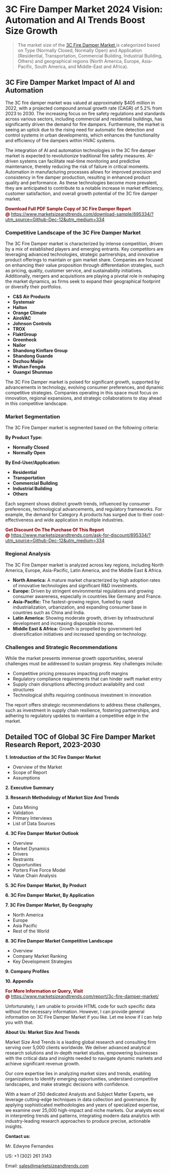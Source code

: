 <H1>3C Fire Damper Market 2024 Vision: Automation and AI Trends Boost Size Growth</H1><blockquote><p>The market size of the <a href="https://www.marketsizeandtrends.com/download-sample/895334/?utm_source=Github-Dec-12&amp;utm_medium=334" target="_blank">3C Fire Damper Market </a>is categorized based on Type (Normally Closed, Normally Open) and Application (Residential, Transportation, Commercial Building, Industrial Building, Others) and geographical regions (North America, Europe, Asia-Pacific, South America, and Middle-East and Africa).</p></blockquote><p><h2>3C Fire Damper Market Impact of AI and Automation</h2><p>The 3C fire damper market was valued at approximately $405 million in 2022, with a projected compound annual growth rate (CAGR) of 5.2% from 2023 to 2030. The increasing focus on fire safety regulations and standards across various sectors, including commercial and residential buildings, has significantly driven the demand for fire dampers. Furthermore, the market is seeing an uptick due to the rising need for automatic fire detection and control systems in urban developments, which enhances the functionality and efficiency of fire dampers within HVAC systems.</p><p>The integration of AI and automation technologies in the 3C fire damper market is expected to revolutionize traditional fire safety measures. AI-driven systems can facilitate real-time monitoring and predictive maintenance, thereby reducing the risk of failure in critical moments. Automation in manufacturing processes allows for improved precision and consistency in fire damper production, resulting in enhanced product quality and performance. As these technologies become more prevalent, they are anticipated to contribute to a notable increase in market efficiency, customer satisfaction, and overall growth potential of the 3C fire damper market.</p></p><p><strong><span style="color: #800000;">Download Full PDF Sample Copy of 3C Fire Damper Report @</span>&nbsp;</strong><a href="https://www.marketsizeandtrends.com/download-sample/895334/?utm_source=Github-Dec-12&amp;utm_medium=334">https://www.marketsizeandtrends.com/download-sample/895334/?utm_source=Github-Dec-12&amp;utm_medium=334</a></p><h3>Competitive Landscape of the 3C Fire Damper Market</h3><p>The 3C Fire Damper market is characterized by intense competition, driven by a mix of established players and emerging entrants. Key competitors are leveraging advanced technologies, strategic partnerships, and innovative product offerings to maintain or gain market share. Companies are focused on enhancing their value proposition through differentiation strategies, such as pricing, quality, customer service, and sustainability initiatives. Additionally, mergers and acquisitions are playing a pivotal role in reshaping the market dynamics, as firms seek to expand their geographical footprint or diversify their portfolios.</p><p><strong><p><ul><li>C&S Air Products </li><li> Systemair </li><li> Halton </li><li> Orange Climate </li><li> AiroVAC </li><li> Johnson Controls </li><li> TROX </li><li> FlaktGroup </li><li> Greenheck </li><li> Nailor </li><li> Shandong Kinflare Group </li><li> Shandong Guande </li><li> Dezhou Maijie </li><li> Wuhan Fengda </li><li> Guangxi Shunmao</p></li></ul></p></strong></p><p>The 3C Fire Damper market is poised for significant growth, supported by advancements in technology, evolving consumer preferences, and dynamic competitive strategies. Companies operating in this space must focus on innovation, regional expansions, and strategic collaborations to stay ahead in this competitive landscape.</p><h3>Market Segmentation</h3><p>The 3C Fire Damper market is segmented based on the following criteria:</p><p><strong>By Product Type:</strong></p><p><strong><p><ul><li>Normally Closed </li><li> Normally Open</p></li></ul></p></strong></p><p><strong>By End-User/Application:</strong></p><p><strong><p><ul><li>Residential </li><li> Transportation </li><li> Commercial Building </li><li> Industrial Building </li><li> Others</p></li></ul></p></strong></p><p>Each segment shows distinct growth trends, influenced by consumer preferences, technological advancements, and regulatory frameworks. For example, the demand for Category A products has surged due to their cost-effectiveness and wide application in multiple industries.</p><p><strong><span style="color: #800000;">Get Discount On The Purchase Of This Report @&nbsp;</span></strong><a href="https://www.marketsizeandtrends.com/ask-for-discount/895334/?utm_source=Github-Dec-12&amp;utm_medium=334">https://www.marketsizeandtrends.com/ask-for-discount/895334/?utm_source=Github-Dec-12&amp;utm_medium=334</a></p><h3>Regional Analysis</h3><p>The 3C Fire Damper market is analyzed across key regions, including North America, Europe, Asia-Pacific, Latin America, and the Middle East &amp; Africa.</p><ul><li><strong>North America:</strong> A mature market characterized by high adoption rates of innovative technologies and significant R&amp;D investments.</li><li><strong>Europe:</strong> Driven by stringent environmental regulations and growing consumer awareness, especially in countries like Germany and France.</li><li><strong>Asia-Pacific:</strong> The fastest-growing region, fueled by rapid industrialization, urbanization, and expanding consumer base in countries such as China and India.</li><li><strong>Latin America:</strong> Showing moderate growth, driven by infrastructural development and increasing disposable income.</li><li><strong>Middle East &amp; Africa:</strong> Growth is propelled by government-led diversification initiatives and increased spending on technology.</li></ul><h3>Challenges and Strategic Recommendations</h3><p>While the market presents immense growth opportunities, several challenges must be addressed to sustain progress. Key challenges include:</p><ul><li>Competitive pricing pressures impacting profit margins</li><li>Regulatory compliance requirements that can hinder swift market entry</li><li>Supply chain disruptions affecting product availability and cost structures</li><li>Technological shifts requiring continuous investment in innovation</li></ul><p>The report offers strategic recommendations to address these challenges, such as investment in supply chain resilience, fostering partnerships, and adhering to regulatory updates to maintain a competitive edge in the market.</p><h2>Detailed TOC of Global 3C Fire Damper Market Research Report, 2023-2030</h2><p><strong>1. Introduction of the 3C Fire Damper Market</strong></p><ul><li>Overview of the Market</li><li>Scope of Report</li><li>Assumptions&nbsp;</li></ul><p><strong>2. Executive Summary</strong></p><p><strong>3. Research Methodology of <strong>Market Size And Trends</strong></strong></p><ul><li>Data Mining</li><li>Validation</li><li>Primary Interviews</li><li>List of Data Sources&nbsp;</li></ul><p><strong>4. 3C Fire Damper Market Outlook</strong></p><ul><li>Overview</li><li>Market Dynamics</li><li>Drivers</li><li>Restraints</li><li>Opportunities</li><li>Porters Five Force Model</li><li>Value Chain Analysis&nbsp;</li></ul><p><strong>5. 3C Fire Damper Market, By Product</strong></p><p><strong>6. 3C Fire Damper Market, By Application</strong></p><p><strong>7. 3C Fire Damper Market, By Geography</strong></p><ul><li>North America</li><li>Europe</li><li>Asia Pacific</li><li>Rest of the World&nbsp;</li></ul><p><strong>8. 3C Fire Damper Market Competitive Landscape</strong></p><ul><li>Overview</li><li>Company Market Ranking</li><li>Key Development Strategies&nbsp;</li></ul><p><strong>9. Company Profiles</strong></p><p><strong>10. Appendix</strong></p><p><strong><span style="color: #800000;">For More Information or Query, Visit @&nbsp;</span></strong><a href="https://www.marketsizeandtrends.com/report/3c-fire-damper-market/">https://www.marketsizeandtrends.com/report/3c-fire-damper-market/</a></p><p>Unfortunately, I am unable to provide HTML code for such specific data without the necessary information. However, I can provide general information on 3C Fire Damper Market if you like. Let me know if I can help you with that.</p><p><strong>About Us:&nbsp;Market Size And Trends</strong></p><p>Market Size And Trends&nbsp;is a leading global research and consulting firm serving over 5,000 clients worldwide. We deliver advanced analytical research solutions and in-depth market studies, empowering businesses with the critical data and insights needed to navigate dynamic markets and achieve significant revenue growth.</p><p>Our core expertise lies in analyzing market sizes and trends, enabling organizations to identify emerging opportunities, understand competitive landscapes, and make strategic decisions with confidence.</p><p>With a team of 250 dedicated Analysts and Subject Matter Experts, we leverage cutting-edge techniques in data collection and governance. By applying sophisticated methodologies and years of specialized expertise, we examine over 25,000 high-impact and niche markets. Our analysts excel in interpreting trends and patterns, integrating modern data analytics with industry-leading research approaches to produce precise, actionable insights.</p><p><strong>Contact us:</strong></p><p>Mr. Edwyne Fernandes</p><p>US: +1 (302) 261 3143</p><p>Email: <a href="mailto:sales@marketsizeandtrends.com">sales@marketsizeandtrends.com</a>&nbsp;</p>
